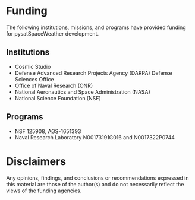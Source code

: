 Funding
=======
The following institutions, missions, and programs have provided funding
for pysatSpaceWeather development.

Institutions
------------
 - Cosmic Studio
 - Defense Advanced Research Projects Agency (DARPA) Defense Sciences Office
 - Office of Naval Research (ONR)
 - National Aeronautics and Space Administration (NASA)
 - National Science Foundation (NSF)

Programs
--------
 - NSF 125908, AGS-1651393
 - Naval Research Laboratory N00173191G016 and N0017322P0744

Disclaimers
===========
Any opinions, findings, and conclusions or recommendations expressed in this
material are those of the author(s) and do not necessarily reflect the views
of the funding agencies.
